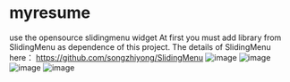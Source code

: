 myresume
========

use the opensource slidingmenu widget
At first you must add  library from SlidingMenu as dependence of this project. The details of SlidingMenu here：
  https://github.com/songzhiyong/SlidingMenu
 ![image](https://github.com/songzhiyong/myresume/pics/resume_1.jpg)
 ![image](https://github.com/songzhiyong/myresume/pics/resume_2.jpg)
 ![image](https://github.com/songzhiyong/myresume/pics/resume_3.jpg)
 ![image](https://github.com/songzhiyong/myresume/pics/resume_4.jpg)